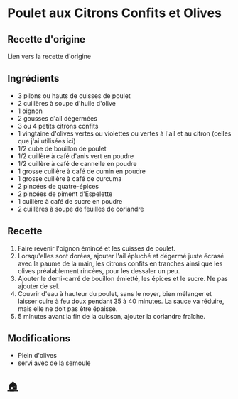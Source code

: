 # Poulet aux Citrons Confits et Olives
## Recette d'origine
Lien vers la recette d'origine

## Ingrédients
- 3 pilons ou hauts de cuisses de poulet
- 2 cuillères à soupe d'huile d'olive
- 1 oignon
- 2 gousses d'ail dégermées
- 3 ou 4 petits citrons confits
- 1 vingtaine d'olives vertes ou violettes ou vertes à l'ail et au citron (celles que j'ai utilisées ici)
- 1/2 cube de bouillon de poulet
- 1/2 cuillère à café d'anis vert en poudre
- 1/2 cuillère à café de cannelle en poudre
- 1 grosse cuillère à café de cumin en poudre
- 1 grosse cuillère à café de curcuma
- 2 pincées de quatre-épices
- 2 pincées de piment d'Espelette
- 1 cuillère à café de sucre en poudre
- 2 cuillères à soupe de feuilles de coriandre

## Recette
1. Faire revenir l'oignon émincé et les cuisses de poulet.
1. Lorsqu'elles sont dorées, ajouter l'ail épluché et dégermé juste écrasé avec la paume de la main, les citrons confits en tranches ainsi que les olives préalablement rincées, pour les dessaler un peu.
1. Ajouter le demi-carré de bouillon émietté, les épices et le sucre. Ne pas ajouter de sel.
1. Couvrir d'eau à hauteur du poulet, sans le noyer, bien mélanger et laisser cuire à feu doux pendant 35 à 40 minutes. La sauce va réduire, mais elle ne doit pas être épaisse.
1. 5 minutes avant la fin de la cuisson, ajouter la coriandre fraîche.

## Modifications
- Plein d'olives
- servi avec de la semoule


## [:house:](/)
